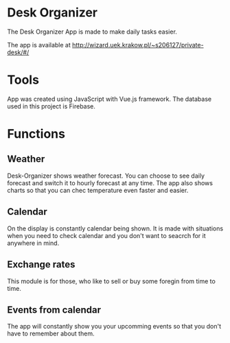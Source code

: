 # Desk Organizer

The Desk Organizer App is made to make daily tasks easier.

The app is available at http://wizard.uek.krakow.pl/~s206127/private-desk/#/

# Tools

App was created using JavaScript with Vue.js framework.
The database used in this project is Firebase.

# Functions

## Weather

Desk-Organizer shows weather forecast. You can choose to see daily forecast and switch it to hourly forecast at any time.
The app also shows charts so that you can chec temperature even faster and easier.

## Calendar

On the display is constantly calendar being shown. It is made with situations when you need to check calendar and you don't want to seacrch for it anywhere in mind.

## Exchange rates

This module is for those, who like to sell or buy some foregin from time to time.

## Events from calendar

The app will constantly show you your upcomming events so that you don't have to remember about them.
